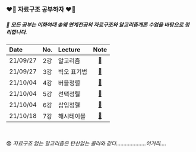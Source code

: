 ### ❤️‍🔥 자료구조 공부하자 ❤️‍🔥


##### 📖 모든 공부는 이화여대 솦웨 연계전공의 자료구조와 알고리즘개론 수업을 바탕으로 정리합니다. 
 

|Date|No.|Lecture|Note|
|:-|:-:|:-|:-:|
|21/09/27|2강|알고리즘| [📖](https://github.com/heerucan/Data-Structure/tree/main/자료구조/2장%20알고리즘) |
|21/09/27|3강|빅오 표기법| [📖](https://github.com/heerucan/Data-Structure/tree/main/자료구조/3장%20빅%20오%20표기법) |
|21/10/04|4강|버블정렬| [📖](https://www.notion.so/huree-can-do-it/4-f92f677f7d5d41d3b6ece61a3298c863) |
|21/10/04|5강|선택정렬| [📖](https://www.notion.so/huree-can-do-it/5-33c0d19199fa463c9871d4234b85d180) |
|21/10/04|6강|삽입정렬| [📖](https://www.notion.so/huree-can-do-it/6-345a35c5eec14ce4b012c1c61c0540ad) |
|21/10/18|7강|해시테이블| [📖](https://huree-can-do-it.notion.site/7-03ebbe193c4d425a8c130c4b9dfcfcfd) |

<br>

😨
*자료구조 없는 알고리즘은 탄산없는 콜라와 같다....................이거즤....*

<br>
